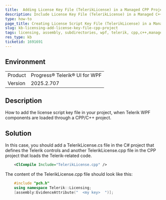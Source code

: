 ```yaml
---
title:  Adding License Key File (TelerikLicense) in a Managed CPP Project loading Telerik WPF Controls Module
description: Include License Key File (TelerikLicense) in a Managed C++ Project loading Telerik WPF Controls Module
type: how-to
page_title: Creating License Script Key File (TelerikLicense) in a Managed CPP Solution
slug: kb-licensing-add-license-key-file-cpp-project
tags: licensing, assembly, subdirectories, wpf, telerik, cpp,c++,managed
res_type: kb
ticketid: 1691691
---
```


## Environment
<table>
<tbody>
<tr>
<td> Product </td>
<td> Progress® Telerik® UI for WPF </td>
</tr>
<tr>
<td> Version </td>
<td> 2025.2.707 </td>
</tr>
</tbody>
</table>

## Description

How to add the license script key file in your project, when Telerik WPF components are loaded through a CPP/C++ project.

## Solution

In this case, you should add a TelerikLicense.cs file in the C# project that defines the Telerik controls and another TelerikLicense.cpp file in the CPP project that loads the Telerik-related code.

```xml
    <ClCompile Include="TelerikLicense.cpp" />
```

The content of the TelerikLicense.cpp file should look like this:

```cpp
    #include "pch.h"
    using namespace Telerik::Licensing;
    [assembly:EvidenceAttribute("  <my key>  ")];
```


